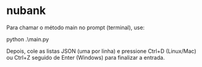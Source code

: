 # nubank

Para chamar o método main no prompt (terminal), use:

python .\main.py

Depois, cole as listas JSON (uma por linha) e pressione Ctrl+D (Linux/Mac) ou Ctrl+Z seguido de Enter (Windows) para finalizar a entrada.